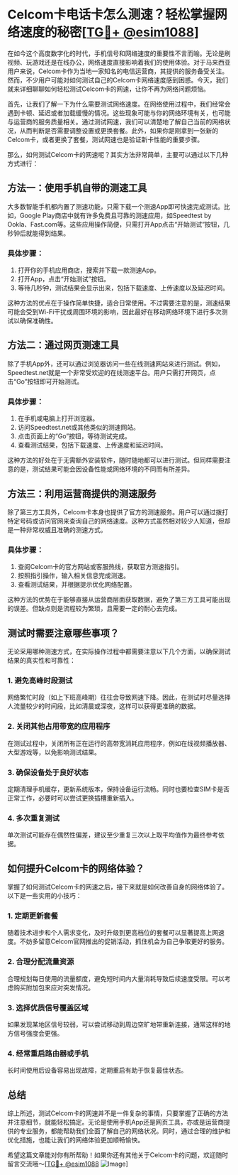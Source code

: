 # Celcom卡电话卡怎么测速？轻松掌握网络速度的秘密[[TG💪+ @esim1088](https://t.me/s/esim1088)]

在如今这个高度数字化的时代，手机信号和网络速度的重要性不言而喻。无论是刷视频、玩游戏还是在线办公，网络速度直接影响着我们的使用体验。对于马来西亚用户来说，Celcom卡作为当地一家知名的电信运营商，其提供的服务备受关注。然而，不少用户可能对如何测试自己的Celcom卡网络速度感到困惑。今天，我们就来详细聊聊如何轻松测试Celcom卡的网速，让你不再为网络问题烦恼。

首先，让我们了解一下为什么需要测试网络速度。在网络使用过程中，我们经常会遇到卡顿、延迟或者加载缓慢的情况。这些现象可能与你的网络环境有关，也可能与运营商的服务质量相关。通过测试网速，我们可以清楚地了解自己当前的网络状况，从而判断是否需要调整设置或更换套餐。此外，如果你是刚拿到一张新的Celcom卡，或者更换了套餐，测试网速也是验证新卡性能的重要步骤。

那么，如何测试Celcom卡的网速呢？其实方法非常简单，主要可以通过以下几种方式进行：

## 方法一：使用手机自带的测速工具

大多数智能手机都内置了测速功能，只需下载一个测速App即可快速完成测试。比如，Google Play商店中就有许多免费且可靠的测速应用，如Speedtest by Ookla、Fast.com等。这些应用操作简便，只需打开App点击“开始测试”按钮，几秒钟后就能得到结果。

### 具体步骤：
1. 打开你的手机应用商店，搜索并下载一款测速App。
2. 打开App，点击“开始测试”按钮。
3. 等待几秒钟，测试结果会显示出来，包括下载速度、上传速度以及延迟时间。

这种方法的优点在于操作简单快捷，适合日常使用。不过需要注意的是，测速结果可能会受到Wi-Fi干扰或周围环境的影响，因此最好在移动网络环境下进行多次测试以确保准确性。

## 方法二：通过网页测速工具

除了手机App外，还可以通过浏览器访问一些在线测速网站来进行测试。例如，Speedtest.net就是一个非常受欢迎的在线测速平台。用户只需打开网页，点击“Go”按钮即可开始测试。

### 具体步骤：
1. 在手机或电脑上打开浏览器。
2. 访问Speedtest.net或其他类似的测速网站。
3. 点击页面上的“Go”按钮，等待测试完成。
4. 查看测试结果，包括下载速度、上传速度和延迟时间。

这种方法的好处在于无需额外安装软件，随时随地都可以进行测试。但同样需要注意的是，测试结果可能会因设备性能或网络环境的不同而有所差异。

## 方法三：利用运营商提供的测速服务

除了第三方工具外，Celcom卡本身也提供了官方的测速服务。用户可以通过拨打特定号码或访问官网来查询自己的网络速度。这种方式虽然相对较少人知道，但却是一种非常权威且准确的测速方式。

### 具体步骤：
1. 查阅Celcom卡的官方网站或客服热线，获取官方测速指引。
2. 按照指引操作，输入相关信息完成测速。
3. 查看测试结果，并根据提示优化网络配置。

这种方法的优势在于能够直接从运营商层面获取数据，避免了第三方工具可能出现的误差。但缺点则是流程较为繁琐，且需要一定的耐心去完成。

## 测试时需要注意哪些事项？

无论采用哪种测速方式，在实际操作过程中都需要注意以下几个方面，以确保测试结果的真实性和可靠性：

### 1. 避免高峰时段测试
网络繁忙时段（如上下班高峰期）往往会导致网速下降。因此，在测试时尽量选择人流量较少的时间段，比如清晨或深夜，这样可以获得更准确的数据。

### 2. 关闭其他占用带宽的应用程序
在测试过程中，关闭所有正在运行的高带宽消耗应用程序，例如在线视频播放器、大型游戏等，以免影响测试结果。

### 3. 确保设备处于良好状态
定期清理手机缓存，更新系统版本，保持设备运行流畅。同时也要检查SIM卡是否正常工作，必要时可以尝试更换插槽重新插入。

### 4. 多次重复测试
单次测试可能存在偶然性偏差，建议至少重复三次以上取平均值作为最终参考依据。

## 如何提升Celcom卡的网络体验？

掌握了如何测试Celcom卡的网速之后，接下来就是如何改善自身的网络体验了。以下是一些实用的小技巧：

### 1. 定期更新套餐
随着技术进步和个人需求变化，及时升级到更高档位的套餐可以显著提高上网速度。不妨多留意Celcom官网推出的促销活动，抓住机会为自己争取更好的服务。

### 2. 合理分配流量资源
合理规划每日使用的流量额度，避免短时间内大量消耗导致后续速度受限。可以考虑购买附加包来应对突发情况。

### 3. 选择优质信号覆盖区域
如果发现某地区信号较弱，可以尝试移动到周边空旷地带重新连接，通常这样的地方信号强度会更强。

### 4. 经常重启路由器或手机
长时间使用后设备容易出现故障，定期重启有助于恢复最佳状态。

## 总结

综上所述，测试Celcom卡的网速并不是一件复杂的事情，只要掌握了正确的方法并注意细节，就能轻松搞定。无论是使用手机App还是网页工具，亦或是运营商提供的专业服务，都能帮助我们全面了解自己的网络状况。同时，通过合理的维护和优化措施，也能让我们的网络体验更加顺畅愉快。

希望这篇文章能对你有所帮助！如果你还有其他关于Celcom卡的问题，欢迎随时留言交流哦～[[TG💪+ @esim1088](https://t.me/s/esim1088) ![Image](https://i.postimg.cc/4NQfJmqS/Snipaste-2025-05-13-00-14-12.png)]